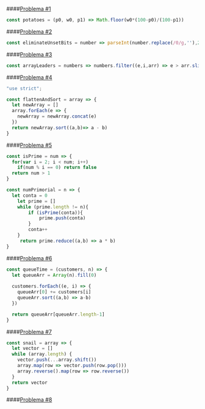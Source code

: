 ####[Problema #1](https://www.codewars.com/kata/58ce8725c835848ad6000007 "Enlace del problema")

```javascript
const potatoes = (p0, w0, p1) => Math.floor(w0*(100-p0)/(100-p1))
```

####[Problema #2](https://www.codewars.com/kata/5a0d38c9697598b67a000041 "Enlace del problema")

```javascript
const eliminateUnsetBits = number => parseInt(number.replace(/0/g,''),2) || 0
```
####[Problema #3](https://www.codewars.com/kata/5a651865fd56cb55760000e0 "Enlace del problema")

```javascript
const arrayLeaders = numbers => numbers.filter((e,i,arr) => e > arr.slice(i +1, arr.length).reduce((c, e) => c + e, 0))
```

####[Problema #4](https://www.codewars.com/kata/57ee99a16c8df7b02d00045f "Enlace del problema")

```javascript
"use strict";

const flattenAndSort = array => {
  let newArray = []
  array.forEach(e => {
    newArray = newArray.concat(e)
  })
  return newArray.sort((a,b)=> a - b)
}
```

####[Problema #5](https://www.codewars.com/kata/5a99a03e4a6b34bb3c000124 "Enlace del problema")

```javascript
const isPrime = num => {
  for(var i = 2; i < num; i++)
    if(num % i == 0) return false
  return num > 1
}

const numPrimorial = n => {
  let conta = 0
	let prime = []
	while (prime.length != n){
		if (isPrime(conta)){
			prime.push(conta)
        }
		conta++
    }
	 return prime.reduce((a,b) => a * b)
}
```

####[Problema #6](https://www.codewars.com/kata/57b06f90e298a7b53d000a86 "Enlace del problema")

```javascript
const queueTime = (customers, n) => {
  let queueArr = Array(n).fill(0)
  
  customers.forEach((e, i) => {
    queueArr[0] += customers[i]
    queueArr.sort((a,b) => a-b)
  })

  return queueArr[queueArr.length-1]
}
```
####[Problema #7](https://www.codewars.com/kata/521c2db8ddc89b9b7a0000c1 "Enlace del problema")

```javascript
const snail = array => {
  let vector = []
  while (array.length) {
    vector.push(...array.shift())
    array.map(row => vector.push(row.pop()))
    array.reverse().map(row => row.reverse())
  }
  return vector
}
```

####[Problema #8	](https://www.codewars.com/kata/582da6ba06e37f9b75000510 "Enlace del problema")

